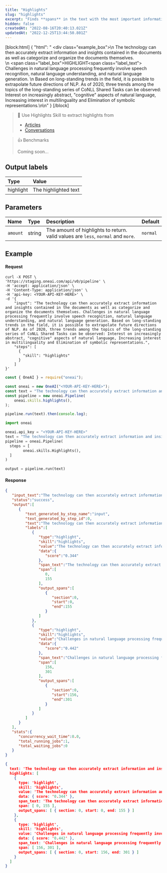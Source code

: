 ```yaml
---
title: "Highlights"
slug: "highlights"
excerpt: "Finds **spans** in the text with the most important information."
hidden: false
createdAt: "2022-08-16T20:40:13.021Z"
updatedAt: "2022-12-25T13:44:50.801Z"
---
```

[block:html]
{
  "html": "  <div class=\"example_box\">\n    The technology can then accurately extract information and insights contained in the documents as well as categorize and organize the documents themselves.<br/>\n    <span class=\"label_box\">HIGHLIGHT</span><span class=\"label_text\"> Challenges in natural language processing frequently involve speech recognition, natural language understanding, and natural language generation. </span>\n    Based on long-standing trends in the field, it is possible to extrapolate future directions of NLP. As of 2020, three trends among the topics of the long-standing series of CoNLL Shared Tasks can be observed: Interest on increasingly abstract, \"cognitive\" aspects of natural language, Increasing interest in multilinguality and Elimination of symbolic representations.\n</div>\n<style>\n  .label_box { \n    box-sizing: border-box;\n    border-width: 0px;\n    border-style: solid;\n    border-bottom-left-radius: 0.25rem;\n    border-top-left-radius: 0.25rem;\n    border-top-right-radius: 0.25rem;\n    background-color: rgb(255, 232, 1);\n    color: #707070;\n    padding: 2px;\n    position: relative;\n    outline-style: none;\">\n  }\n  .label_text {\n    box-sizing: border-box;\n    border-width: 0px 0px 2px;\n    border-style: solid;\n    border-color: rgb(255, 232, 1);\n\t}\n  .example_box {\n    max-width: 40rem;\n    margin: 0 auto;\n    background-color: rgb(243, 245, 249);\n    padding: 18px;\n    line-height: 28px;\n  }\n  .tooltip {\n    color:white;\n    background-color: black;\n    width: 120px;\n    position: absolute;\n        top: 26px;\n        left: 15px;\n  }\n</style>"
}
[/block]



> 📘 Use Highlights Skill to extract highlights from
> 
> - [Articles](https://studio.oneai.com/?pipeline=LmQfjT)
> - [Conversations](https://studio.oneai.com/?pipeline=hGy7VM)

> 👍 Benchmarks
> 
> Coming soon...

## Output labels

| Type      | Value                |
| :-------- | :------------------- |
| highlight | The highlighted text |

## Parameters

| Name     | Type   | Description                                                                       | Default  |
| :------- | :----- | :-------------------------------------------------------------------------------- | :------- |
| `amount` | string | The amount of highlights to return. valid values are `less`, `normal` and `more`. | `normal` |

## Example

#### Request

```curl
curl -X POST \
'https://staging.oneai.com/api/v0/pipeline' \
-H 'accept: application/json' \
-H 'Content-Type: application/json' \
-H 'api-key: <YOUR-API-KEY-HERE>' \
-d '{
    "input": "The technology can then accurately extract information and insights contained in the documents as well as categorize and organize the documents themselves. Challenges in natural language processing frequently involve speech recognition, natural language understanding, and natural language generation. Based on long-standing trends in the field, it is possible to extrapolate future directions of NLP. As of 2020, three trends among the topics of the long-standing series of CoNLL Shared Tasks can be observed: Interest on increasingly abstract, "cognitive" aspects of natural language, Increasing interest in multilinguality and Elimination of symbolic representations.",
    "steps": [
      {
        "skill": "highlights"
      }   
    ]
}'
```
```javascript Node.js
const { OneAI } = require("oneai");

const oneai = new OneAI("<YOUR-API-KEY-HERE>");
const text = "The technology can then accurately extract information and insights contained in the documents as well as categorize and organize the documents themselves. Challenges in natural language processing frequently involve speech recognition, natural language understanding, and natural language generation. Based on long-standing trends in the field, it is possible to extrapolate future directions of NLP. As of 2020, three trends among the topics of the long-standing series of CoNLL Shared Tasks can be observed: Interest on increasingly abstract,\"cognitive\" aspects of natural language, Increasing interest in multilinguality and Elimination of symbolic representations.";
const pipeline = new oneai.Pipeline(
	oneai.skills.highlights(),
);

pipeline.run(text).then(console.log);
```
```python
import oneai

oneai.api_key = "<YOUR-API-KEY-HERE>"
text = "The technology can then accurately extract information and insights contained in the documents as well as categorize and organize the documents themselves. Challenges in natural language processing frequently involve speech recognition, natural language understanding, and natural language generation. Based on long-standing trends in the field, it is possible to extrapolate future directions of NLP. As of 2020, three trends among the topics of the long-standing series of CoNLL Shared Tasks can be observed: Interest on increasingly abstract, "cognitive" aspects of natural language, Increasing interest in multilinguality and Elimination of symbolic representations."
pipeline = oneai.Pipeline(
  steps = [
		oneai.skills.Highlights(),
  ]
)

output = pipeline.run(text)
```



#### Response

```json API Response
{
   "input_text":"The technology can then accurately extract information and insights contained in the documents as well as categorize and organize the documents themselves. Challenges in natural language processing frequently involve speech recognition, natural language understanding, and natural language generation. Based on long-standing trends in the field, it is possible to extrapolate future directions of NLP. As of 2020, three trends among the topics of the long-standing series of CoNLL Shared Tasks can be observed: Interest on increasingly abstract, cognitive aspects of natural language, Increasing interest in multilinguality and Elimination of symbolic representations.",
   "status":"success",
   "output":[
      {
         "text_generated_by_step_name":"input",
         "text_generated_by_step_id":0,
         "text":"The technology can then accurately extract information and insights contained in the documents as well as categorize and organize the documents themselves. Challenges in natural language processing frequently involve speech recognition, natural language understanding, and natural language generation. Based on long-standing trends in the field, it is possible to extrapolate future directions of NLP. As of 2020, three trends among the topics of the long-standing series of CoNLL Shared Tasks can be observed: Interest on increasingly abstract, cognitive aspects of natural language, Increasing interest in multilinguality and Elimination of symbolic representations.",
         "labels":[
            {
               "type":"highlight",
               "skill":"highlights",
               "value":"The technology can then accurately extract information and insights contained in the documents as well as categorize and organize the documents themselves.",
               "data":{
                  "score":"0.344"
               },
               "span_text":"The technology can then accurately extract information and insights contained in the documents as well as categorize and organize the documents themselves.",
               "span":[
                  0,
                  155
               ],
               "output_spans":[
                  {
                     "section":0,
                     "start":0,
                     "end":155
                  }
               ]
            },
            {
               "type":"highlight",
               "skill":"highlights",
               "value":"Challenges in natural language processing frequently involve speech recognition, natural language understanding, and natural language generation.",
               "data":{
                  "score":"0.442"
               },
               "span_text":"Challenges in natural language processing frequently involve speech recognition, natural language understanding, and natural language generation.",
               "span":[
                  156,
                  301
               ],
               "output_spans":[
                  {
                     "section":0,
                     "start":156,
                     "end":301
                  }
               ]
            }
         ]
      }
   ],
   "stats":{
      "concurrency_wait_time":0.0,
      "total_running_jobs":1,
      "total_waiting_jobs":0
   }
}
```
```json SDKs Response
{
  text: 'The technology can then accurately extract information and insights contained in the documents as well as categorize and organize the documents themselves. Challenges in natural language processing frequently involve speech recognition, natural language understanding, and natural language generation. Based on long-standing trends in the field, it is possible to extrapolate future directions of NLP. As of 2020, three trends among the topics of the long-standing series of CoNLL Shared Tasks can be observed: Interest on increasingly abstract, "cognitive" aspects of natural language, Increasing interest in multilinguality and Elimination of symbolic representations.',
  highlights: [
    {
      type: 'highlight',
      skill: 'highlights',
      value: 'The technology can then accurately extract information and insights contained in the documents as well as categorize and organize the documents themselves.',
      data: { score: '0.344' },
      span_text: 'The technology can then accurately extract information and insights contained in the documents as well as categorize and organize the documents themselves.',
      span: [ 0, 155 ],
      output_spans: [ { section: 0, start: 0, end: 155 } ]
    },
    {
      type: 'highlight',
      skill: 'highlights',
      value: 'Challenges in natural language processing frequently involve speech recognition, natural language understanding, and natural language generation.',
      data: { score: '0.442' },
      span_text: 'Challenges in natural language processing frequently involve speech recognition, natural language understanding, and natural language generation.',
      span: [ 156, 301 ],
      output_spans: [ { section: 0, start: 156, end: 301 } ]
    }
  ]
}
```